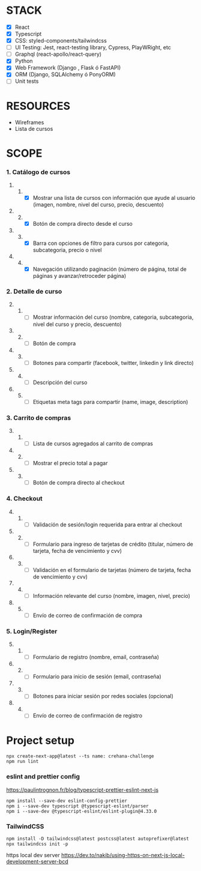 # STACK
- [x] React
- [x] Typescript
- [x] CSS: styled-components/tailwindcss
- [ ] UI Testing: Jest, react-testing library, Cypress, PlayWRight, etc
- [ ] Graphql (react-apollo/react-query)
- [x] Python
- [x] Web Framework (Django , Flask ó FastAPI)
- [x] ORM (Django, SQLAlchemy ó PonyORM)
- [ ] Unit tests
# RESOURCES
* Wireframes
* Lista de cursos
# SCOPE
### 1. Catálogo de cursos
1. 1. - [x] Mostrar una lista de cursos con información que ayude al usuario (imagen,
nombre, nivel del curso, precio, descuento)
1. 2. - [x] Botón de compra directo desde el curso
1. 3. - [x] Barra con opciones de filtro para cursos por categoria, subcategoria, precio o
nivel
1. 4. - [x] Navegación utilizando paginación (número de página, total de páginas y
avanzar/retroceder página)
### 2. Detalle de curso
2. 1. - [ ] Mostrar información del curso (nombre, categoria, subcategoria, nivel del
curso y precio, descuento)
2. 2. - [ ] Botón de compra
2. 3. - [ ] Botones para compartir (facebook, twitter, linkedin y link directo)
2. 4. - [ ] Descripción del curso
2. 5. - [ ] Etiquetas meta tags para compartir (name, image, description)
### 3. Carrito de compras
3. 1. - [ ] Lista de cursos agregados al carrito de compras
3. 2. - [ ] Mostrar el precio total a pagar
3. 3. - [ ] Botón de compra directo al checkout
### 4. Checkout
4. 1. - [ ] Validación de sesión/login requerida para entrar al checkout
4. 2. - [ ] Formulario para ingreso de tarjetas de crédito (titular, número de tarjeta,
fecha de vencimiento y cvv)
4. 3. - [ ] Validación en el formulario de tarjetas (número de tarjeta, fecha de
vencimiento y cvv)
4. 4. - [ ] Información relevante del curso (nombre, imagen, nivel, precio)
4. 5. - [ ] Envío de correo de confirmación de compra
### 5. Login/Register
5. 1. - [ ] Formulario de registro (nombre, email, contraseña)
5. 2. - [ ] Formulario para inicio de sesión (email, contraseña)
5. 3. - [ ] Botones para iniciar sesión por redes sociales (opcional)
5. 4. - [ ] Envío de correo de confirmación de registro

# Project setup

```console
npx create-next-app@latest --ts name: crehana-challenge
npm run lint
```
### eslint and prettier config
https://paulintrognon.fr/blog/typescript-prettier-eslint-next-js

```console
npm install --save-dev eslint-config-prettier
npm i --save-dev typescript @typescript-eslint/parser
npm i --save-dev @typescript-eslint/eslint-plugin@4.33.0
```

### TailwindCSS

```console
npm install -D tailwindcss@latest postcss@latest autoprefixer@latest
npx tailwindcss init -p

```
https local dev server
https://dev.to/nakib/using-https-on-next-js-local-development-server-bcd
